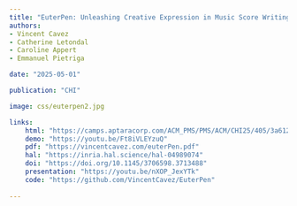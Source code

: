 ```yaml
---
title: "EuterPen: Unleashing Creative Expression in Music Score Writing"
authors:
- Vincent Cavez
- Catherine Letondal
- Caroline Appert
- Emmanuel Pietriga

date: "2025-05-01"

publication: "CHI"

image: css/euterpen2.jpg

links:
    html: "https://camps.aptaracorp.com/ACM_PMS/PMS/ACM/CHI25/405/3a612cf5-d7ea-11ef-ada9-16bb50361d1f/OUT/chi25-405.html"
    demo: "https://youtu.be/Ft8iVLEYzuQ"
    pdf: "https://vincentcavez.com/euterPen.pdf"
    hal: "https://inria.hal.science/hal-04989074"
    doi: "https://doi.org/10.1145/3706598.3713488"
    presentation: "https://youtu.be/nXOP_JexYTk"
    code: "https://github.com/VincentCavez/EuterPen"
   
---
```

